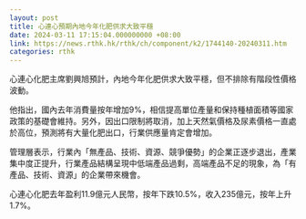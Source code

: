 ```yaml
---
layout: post
title: 心連心預期內地今年化肥供求大致平穩
date: 2024-03-11 17:15:04.000000000 +08:00
link: https://news.rthk.hk/rthk/ch/component/k2/1744140-20240311.htm
categories: rthk
---
```


心連心化肥主席劉興旭預計，內地今年化肥供求大致平穩，但不排除有階段性價格波動。

他指出，國內去年消費量按年增加9%，相信提高單位產量和保持種植面積等國家政策的基礎會維持。另外，因出口限制將取消，加上天然氣價格及尿素價格一直處於高位，預測將有大量化肥出口，行業供應量肯定會增加。

管理層表示，行業內「無產品、技術、資源、競爭優勢」的企業正逐步退出，產業集中度正提升，行業產品結構呈現中低端產品過剩，高端產品不足的現象，為「有產品、技術、資源」的企業帶來機會。

心連心化肥去年盈利11.9億元人民幣，按年下跌10.5%，收入235億元，按年上升1.7%。
